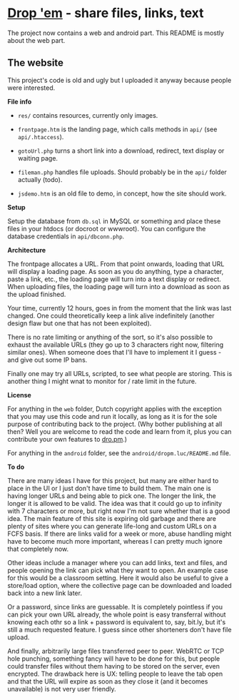 # [Drop 'em](http://dro.pm) - share files, links, text

The project now contains a web and android part. This README is mostly about the web part.

## The website

This project's code is old and ugly but I uploaded it anyway because people were interested.

**File info**

- `res/` contains resources, currently only images.

- `frontpage.htm` is the landing page, which calls methods in `api/` (see `api/.htaccess`).

- `gotoUrl.php` turns a short link into a download, redirect, text display or waiting page.

- `fileman.php` handles file uploads. Should probably be in the `api/` folder actually (todo).

- `jsdemo.htm` is an old file to demo, in concept, how the site should work.

**Setup**

Setup the database from `db.sql` in MySQL or something and place these files in your htdocs (or
docroot or wwwroot). You can configure the database credentials in `api/dbconn.php`.

**Architecture**

The frontpage allocates a URL. From that point onwards, loading that URL will display a loading page.
As soon as you do anything, type a character, paste a link, etc., the loading page will turn into a
text display or redirect. When uploading files, the loading page will turn into a download as soon
as the upload finished.

Your time, currently 12 hours, goes in from the moment that the link was last changed. One could
theoretically keep a link alive indefinitely (another design flaw but one that has not been exploited).

There is no rate limiting or anything of the sort, so it's also possible to exhaust the available
URLs (they go up to 3 characters right now, filtering similar ones). When someone does that I'll have
to implement it I guess - and give out some IP bans.

Finally one may try all URLs, scripted, to see what people are storing. This is another thing I might
wnat to monitor for / rate limit in the future.

**License**

For anything in the `web` folder, Dutch copyright applies with the exception
that you may use this code and run it locally, as long as it is for the sole
purpose of contributing back to the project. (Why bother publishing at all
then? Well you are welcome to read the code and learn from it, plus you can
contribute your own features to [dro.pm](http://dro.pm).)

For anything in the `android` folder, see the `android/dropm.luc/README.md` file.

**To do**

There are many ideas I have for this project, but many are either hard to place in the UI or I just
don't have time to build them. The main one is having longer URLs and being able to pick one. The
longer the link, the longer it is allowed to be valid. The idea was that it could go up to infinity
with 7 characters or more, but right now I'm not sure whether that is a good idea. The main feature
of this site is expiring old garbage and there are plenty of sites where you can generate life-long
and custom URLs on a FCFS basis. If there are links valid for a week or more, abuse handling might
have to become much more important, whereas I can pretty much ignore that completely now.

Other ideas include a manager where you can add links, text and files, and people opening the link
can pick what they want to open. An example case for this would be a classroom setting. Here it
would also be useful to give a store/load option, where the collective page can be downloaded and
loaded back into a new link later.

Or a password, since links are guessable. It is completely pointless if you can pick your own URL
already, the whole point is easy transferral without knowing each othr so a link + password is
equivalent to, say, bit.ly, but it's still a much requested feature. I guess since other shorteners
don't have file upload.

And finally, arbitrarily large files transferred peer to peer. WebRTC or TCP hole punching, something
fancy will have to be done for this, but people could transfer files without them having to be
stored on the server, even encrypted. The drawback here is UX: telling people to leave the tab open
and that the URL will expire as soon as they close it (and it becomes unavailable) is not very user
friendly.

